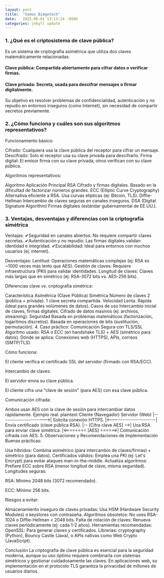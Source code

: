 ```yaml
---
layout: post
title:  "Somos Bimgetech"
date:   2025-06-01 13:13:14 -0500
categories: jekyll update
---
```

### 1. ¿Qué es el criptosistema de clave pública?
Es un sistema de criptografía asimétrica que utiliza dos claves matemáticamente relacionadas:

#### Clave pública: Compartida abiertamente para cifrar datos o verificar firmas.
#### Clave privada: Secreta, usada para descifrar mensajes o firmar digitalmente.

Su objetivo es resolver problemas de confidencialidad, autenticación y no repudio en entornos inseguros (como Internet), sin necesidad de compartir secretos previamente.

### 2. ¿Cómo funciona y cuáles son sus algoritmos representativos?
Funcionamiento básico:

Cifrado: Cualquiera usa la clave pública del receptor para cifrar un mensaje.
Descifrado: Solo el receptor usa su clave privada para descifrarlo.
Firma digital: El emisor firma con su clave privada; otros verifican con su clave pública.

Algoritmos representativos:

Algoritmo	Aplicación Principal
RSA	Cifrado y firmas digitales. Basado en la dificultad de factorizar números grandes.
ECC (Elliptic Curve Cryptography)	Alternativa eficiente a RSA. Usa curvas elípticas (ej: Bitcoin, TLS).
Diffie-Hellman	Intercambio de claves seguras en canales inseguros.
DSA (Digital Signature Algorithm)	Firmas digitales (estándar gubernamental de EE.UU.).

### 3. Ventajas, desventajas y diferencias con la criptografía simétrica
Ventajas:
✔Seguridad en canales abiertos: No requiere compartir claves secretas.
✔Autenticación y no repudio: Las firmas digitales validan identidad e integridad.
✔Escalabilidad: Ideal para entornos con muchos usuarios (ej: internet).

Desventajas:
Lentitud: Operaciones matemáticas complejas (ej: RSA es ~1000 veces más lento que AES).
Gestión de claves: Requiere infraestructura (PKI) para validar identidades.
Longitud de claves: Claves más largas que en simétrico (ej: RSA-3072 bits vs. AES-256 bits).

Diferencias clave vs. criptografía simétrica:

Característica	Asimétrica (Clave Pública)	Simétrica
Número de claves	2 (pública + privada).	1 clave secreta compartida.
Velocidad	Lenta.	Rápida (ideal para grandes volúmenes de datos).
Casos de uso	Intercambio inicial de claves, firmas digitales.	Cifrado de datos masivos (ej: archivos, streaming).
Seguridad	Basada en problemas matemáticos (factorización, logaritmos discretos).	Basada en operaciones de bits (sustitución, permutación).
4. Caso práctico: Comunicación Segura con TLS/SSL
Algoritmo usado: RSA o ECC (en handshake TLS) + AES (simétrico para datos).
Dónde se aplica: Conexiones web (HTTPS), APIs, correos (SMTP/TLS).

Cómo funciona:

El cliente verifica el certificado SSL del servidor (firmado con RSA/ECC).

Intercambio de claves:

El servidor envía su clave pública.

El cliente cifra una "clave de sesión" (para AES) con esa clave pública.

Comunicación cifrada:

Ambos usan AES con la clave de sesión para intercambiar datos rápidamente.
Ejemplo real:
plaintext
Cliente (Navegador)          Servidor (Web)
       |---------------------->| Solicita conexión HTTPS.
       |<----------------------| Envía certificado (clave pública RSA).
       |-- [Cifra clave AES] -->| Usa RSA para enviar clave simétrica.
       |<======== [AES] ======>| Comunicación cifrada con AES.
5. Observaciones y Recomendaciones de Implementación
Buenas prácticas:

Usa híbridos: Combina asimétrico (para intercambio de claves/firmas) + simétrico (para datos).
Certificados válidos: Emplea una PKI (ej: Let's Encrypt) para evitar ataques man-in-the-middle.
Actualiza algoritmos: Prefiere ECC sobre RSA (menor longitud de clave, misma seguridad).
Longitudes seguras:

RSA: Mínimo 2048 bits (3072 recomendado).

ECC: Mínimo 256 bits.

Riesgos a evitar:

Almacenamiento inseguro de claves privadas: Usa HSM (Hardware Security Modules) o keystores con contraseña.
Algoritmos obsoletos: No uses RSA-1024 o Diffie-Hellman < 2048 bits.
Falta de rotación de claves: Renueva claves periódicamente (ej: cada 1-2 años).
Herramientas recomendadas:
OpenSSL: Para generar claves y certificados.
Librerías: cryptography (Python), Bouncy Castle (Java), o APIs nativas como Web Crypto (JavaScript).

Conclusión
La criptografía de clave pública es esencial para la seguridad moderna, aunque su uso óptimo requiere combinarla con sistemas simétricos y gestionar cuidadosamente las claves. En aplicaciones web, su implementación en el protocolo TLS garantiza la privacidad de millones de usuarios diarios.
